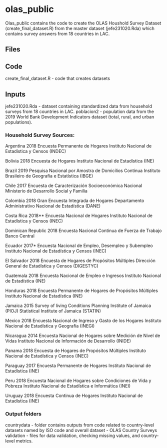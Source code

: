 # olas_public

Olas_public contains the code to create the OLAS Houshold Survey Dataset (create_final_dataset.R) from the master dataset (jefe231020.Rda) which contains survey answers from 18 countries in LAC. 

## Files 
## Code
create_final_dataset.R - code that creates datasets

## Inputs
jefe231020.Rda - dataset containing standardized data from household surveys from 18 countries in LAC. 
poblacion2 - population data from the 2019 World Bank Development Indicators dataset (total, rural, and urban populations).

### Household Survey Sources: 

Argentina
2018
Encuesta Permanente de Hogares
Instituto Nacional de Estadística y Censos (INDEC)

Bolivia
2018
Encuesta de Hogares
Instituto Nacional de Estadística (INE)

Brazil
2019
Pesquisa Nacional por Amostra de Domicílios Contínua
Instituto Brasileiro de Geografia e Estatística (IBGE)

Chile
2017
Encuesta de Caracterización Socioeconómica Nacional
Ministerio de Desarrollo Social y Familia

Colombia
2018
Gran Encuesta Integrada de Hogares
Departamento Administrativo Nacional de Estadística (DANE)

Costa Rica
2018**
Encuesta Nacional de Hogares
Instituto Nacional de Estadística y Censos (INEC)

Dominican Republic
2018
Encuesta Nacional Continua de Fuerza de Trabajo
Banco Central

Ecuador
2017*
Encuesta Nacional de Empleo, Desempleo y Subempleo
Instituto Nacional de Estadística y Censos (INEC)

El Salvador
2018
Encuesta de Hogares de Propósitos Múltiples
Dirección General de Estadística y Censos (DIGESTYC)

Guatemala
2018
Encuesta Nacional de Empleo e Ingresos
Instituto Nacional de Estadística (INE)

Honduras
2018
Encuesta Permanente de Hogares de Propósitos Múltiples
Instituto Nacional de Estadística (INE)

Jamaica
2015
Survey of living Conditions
Planning Institute of Jamaica (PIOJ)
Statistical Institute of Jamaica (STATIN)

Mexico
2018
Encuesta Nacional de Ingreso y Gasto de los Hogares
Instituto Nacional de Estadística y Geografía (INEGI)

Nicaragua
2014
Encuesta Nacional de Hogares sobre Medición de Nivel de Vidas
Instituto Nacional de Información de Desarrollo (INIDE)

Panama
2018
Encuesta de Hogares de Propósitos Múltiples
Instituto Nacional de Estadística y Censos (INEC)

Paraguay
2017
Encuesta Permanente de Hogares
Instituto Nacional de Estadística (INE)

Peru
2018
Encuesta Nacional de Hogares sobre Condiciones de Vida y Pobreza
Instituto Nacional de Estadística e Informática (INEI)

Uruguay
2018
Encuesta Continua de Hogares
Instituto Nacional de Estadística (INE)


### Output folders
countrydata - folder contains outputs from code related to country-level datasets named by ISO code and overall dataset - OLAS Country Surveys
validation - files for data validation, checking missing values, and country-level metrics. 
